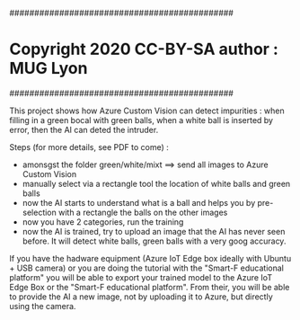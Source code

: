 #############################################
# Copyright 2020 CC-BY-SA author : MUG Lyon #
#############################################

This project shows how Azure Custom Vision can detect impurities : 
when filling in a green bocal with green balls, when a white ball is inserted by error, then the AI can deted the intruder.

Steps (for more details, see PDF to come) : 
* amonsgst the folder green/white/mixt ==> send all images to Azure Custom Vision
* manually select via a rectangle tool the location of white balls and green balls
* now the AI starts to understand what is a ball and helps you by pre-selection with a rectangle the balls on the other images
* now you have 2 categories, run the training
* now the AI is trained, try to upload an image that the AI has never seen before. It will detect white balls, green balls with a very goog accuracy.

If you have the hadware equipment (Azure IoT Edge box ideally with Ubuntu + USB camera) or you are doing the tutorial with the "Smart-F educational platform" you will be able to export your trained model to the Azure IoT Edge Box or the "Smart-F educational platform".
From their, you will be able to provide the AI a new image, not by uploading it to Azure, but directly using the camera.

